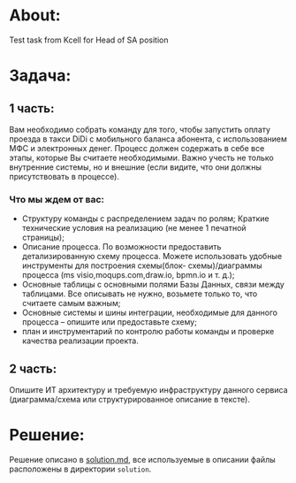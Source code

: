 # About:
Test task from Kcell for Head of SA position

# Задача:
## 1 часть:
Вам необходимо собрать команду для того, чтобы запустить оплату проезда в такси DiDi с мобильного баланса абонента, с использованием МФС и электронных денег. Процесс должен содержать в себе все этапы, которые Вы считаете необходимыми. 
Важно учесть не только внутренние системы, но и внешние (если видите, что они должны присутствовать в процессе).
### Что мы ждем от вас:
- Структуру команды с распределением задач по ролям;
Краткие технические условия на реализацию (не менее 1 печатной страницы);
- Описание процесса. По возможности предоставить детализированную схему процесса. 
Можете использовать удобные инструменты для построения схемы(блок-
схемы)/диаграммы процесса (ms visio,moqups.com,draw.io, bpmn.io и т. д.);
- Основные таблицы с основными полями Базы Данных, связи между таблицами. Все 
описывать не нужно, возьмете только то, что считаете самым важным;
- Основные системы и шины интеграции, необходимые для данного процесса – опишите 
или предоставьте схему;
- план и инструментарий по контролю работы команды и проверке качества реализации 
проекта.

## 2 часть:
Опишите ИТ архитектуру и требуемую инфраструктуру данного сервиса (диаграмма/схема или 
структурированное описание в тексте).

# Решение:
Решение описано в [solution.md](./solution/solution.md), все используемые в описании файлы расположены в директории `solution`.
